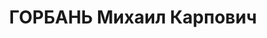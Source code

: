 ---
title: ГОРБАНЬ Михаил Карпович
description: "- умер в 1937, с 01.1917 член РСДРП(б) \n  Послужной список \n  16.5.1924\
  \ - 6.12.1925  член Центральной контрольной комиссии КП(б) Украины \n  12.12.1925\
  \ - 9.4.1929  кандидат в члены ЦК КП(б) Украины \n  1928  ответственный секретарь\
  \ Шевченковского окружного комитета КП(б) Украины \n  9.4.1929 - 5.6.1930  член\
  \ ЦК КП(б) Украины \n   - 25.1.1930  заместитель народного комиссара земледелия\
  \ Украинской ССР \n  01.09.1930  председатель Исполнительного комитета Одесского\
  \ окружного Совета \n  15.6.1930 - 27.5.1937  кандидат в члены ЦК КП(б) Украины\
  \ \n  09.12.1930  председатель Исполнительного комитета Одесского городского Совета\
  \ \n    арестован"
---